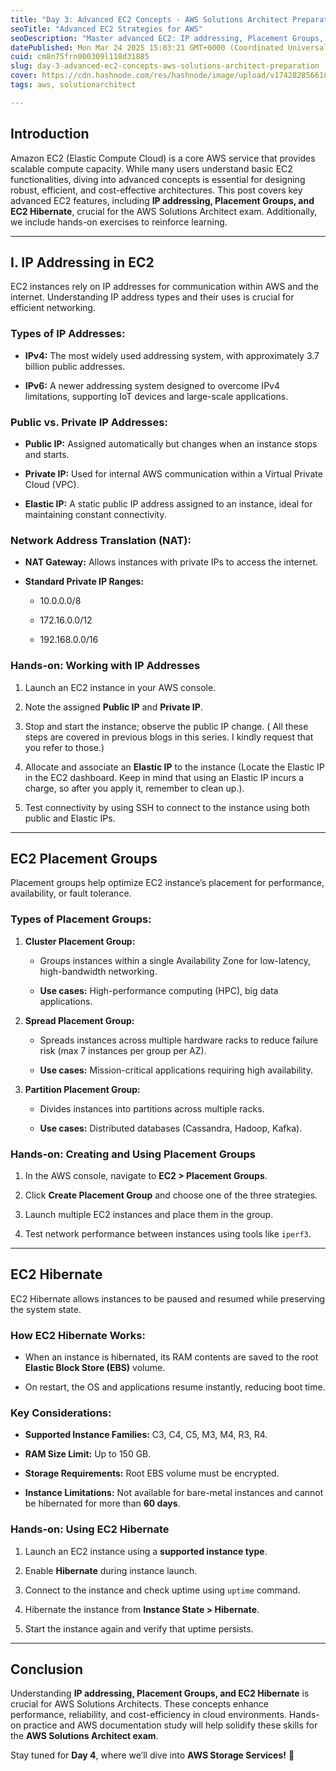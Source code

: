 ```yaml
---
title: "Day 3: Advanced EC2 Concepts - AWS Solutions Architect Preparation"
seoTitle: "Advanced EC2 Strategies for AWS"
seoDescription: "Master advanced EC2: IP addressing, Placement Groups, Hibernate for AWS Solutions Architect exam. Includes hands-on exercises"
datePublished: Mon Mar 24 2025 15:03:21 GMT+0000 (Coordinated Universal Time)
cuid: cm8n75frn000309l118d31885
slug: day-3-advanced-ec2-concepts-aws-solutions-architect-preparation
cover: https://cdn.hashnode.com/res/hashnode/image/upload/v1742828566188/fdc2056a-6a8b-4fe3-8890-ff40b3485297.png
tags: aws, solutionarchitect

---
```


## **Introduction**

Amazon EC2 (Elastic Compute Cloud) is a core AWS service that provides scalable compute capacity. While many users understand basic EC2 functionalities, diving into advanced concepts is essential for designing robust, efficient, and cost-effective architectures. This post covers key advanced EC2 features, including **IP addressing, Placement Groups, and EC2 Hibernate**, crucial for the AWS Solutions Architect exam. Additionally, we include hands-on exercises to reinforce learning.

---

## **I. IP Addressing in EC2**

EC2 instances rely on IP addresses for communication within AWS and the internet. Understanding IP address types and their uses is crucial for efficient networking.

### **Types of IP Addresses:**

* **IPv4:** The most widely used addressing system, with approximately 3.7 billion public addresses.
    
* **IPv6:** A newer addressing system designed to overcome IPv4 limitations, supporting IoT devices and large-scale applications.
    

### **Public vs. Private IP Addresses:**

* **Public IP:** Assigned automatically but changes when an instance stops and starts.
    
* **Private IP:** Used for internal AWS communication within a Virtual Private Cloud (VPC).
    
* **Elastic IP:** A static public IP address assigned to an instance, ideal for maintaining constant connectivity.
    

### **Network Address Translation (NAT):**

* **NAT Gateway:** Allows instances with private IPs to access the internet.
    
* **Standard Private IP Ranges:**
    
    * 10.0.0.0/8
        
    * 172.16.0.0/12
        
    * 192.168.0.0/16
        

### **Hands-on: Working with IP Addresses**

1. Launch an EC2 instance in your AWS console.
    
2. Note the assigned **Public IP** and **Private IP**.
    
3. Stop and start the instance; observe the public IP change. ( All these steps are covered in previous blogs in this series. I kindly request that you refer to those.)
    
4. Allocate and associate an **Elastic IP** to the instance (Locate the Elastic IP in the EC2 dashboard. Keep in mind that using an Elastic IP incurs a charge, so after you apply it, remember to clean up.).
    
5. Test connectivity by using SSH to connect to the instance using both public and Elastic IPs.
    

---

## **EC2 Placement Groups**

Placement groups help optimize EC2 instance’s placement for performance, availability, or fault tolerance.

### **Types of Placement Groups:**

1. **Cluster Placement Group:**
    
    * Groups instances within a single Availability Zone for low-latency, high-bandwidth networking.
        
    * **Use cases:** High-performance computing (HPC), big data applications.
        
2. **Spread Placement Group:**
    
    * Spreads instances across multiple hardware racks to reduce failure risk (max 7 instances per group per AZ).
        
    * **Use cases:** Mission-critical applications requiring high availability.
        
3. **Partition Placement Group:**
    
    * Divides instances into partitions across multiple racks.
        
    * **Use cases:** Distributed databases (Cassandra, Hadoop, Kafka).
        

### **Hands-on: Creating and Using Placement Groups**

1. In the AWS console, navigate to **EC2 &gt; Placement Groups**.
    
2. Click **Create Placement Group** and choose one of the three strategies.
    
3. Launch multiple EC2 instances and place them in the group.
    
4. Test network performance between instances using tools like `iperf3`.
    

---

## **EC2 Hibernate**

EC2 Hibernate allows instances to be paused and resumed while preserving the system state.

### **How EC2 Hibernate Works:**

* When an instance is hibernated, its RAM contents are saved to the root **Elastic Block Store (EBS)** volume.
    
* On restart, the OS and applications resume instantly, reducing boot time.
    

### **Key Considerations:**

* **Supported Instance Families:** C3, C4, C5, M3, M4, R3, R4.
    
* **RAM Size Limit:** Up to 150 GB.
    
* **Storage Requirements:** Root EBS volume must be encrypted.
    
* **Instance Limitations:** Not available for bare-metal instances and cannot be hibernated for more than **60 days**.
    

### **Hands-on: Using EC2 Hibernate**

1. Launch an EC2 instance using a **supported instance type**.
    
2. Enable **Hibernate** during instance launch.
    
3. Connect to the instance and check uptime using `uptime` command.
    
4. Hibernate the instance from **Instance State &gt; Hibernate**.
    
5. Start the instance again and verify that uptime persists.
    

---

## **Conclusion**

Understanding **IP addressing, Placement Groups, and EC2 Hibernate** is crucial for AWS Solutions Architects. These concepts enhance performance, reliability, and cost-efficiency in cloud environments. Hands-on practice and AWS documentation study will help solidify these skills for the **AWS Solutions Architect exam**.

Stay tuned for **Day 4**, where we’ll dive into **AWS Storage Services!** 🚀